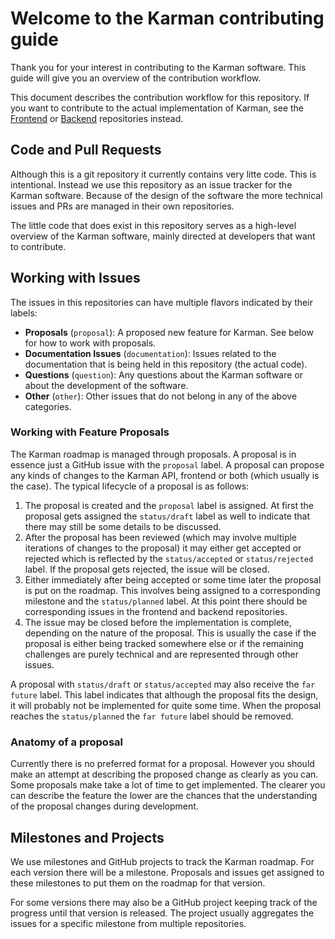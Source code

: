 #  Welcome to the Karman contributing guide

Thank you for your interest in contributing to the Karman software. This guide will give you an overview of the contribution workflow.

This document describes the contribution workflow for this repository. If you want to contribute to the actual implementation of Karman, see the [Frontend](https://github.com/Karaoke-Manager/frontend) or [Backend](https://github.com/Karaoke-Manager/backend) repositories instead.

## Code and Pull Requests

Although this is a git repository it currently contains very litte code. This is intentional. Instead we use this repository as an issue tracker for the Karman software. Because of the design of the software the more technical issues and PRs are managed in their own repositories.

The little code that does exist in this repository serves as a high-level overview of the Karman software, mainly directed at developers that want to contribute.

## Working with Issues

The issues in this repositories can have multiple flavors indicated by their labels:

- **Proposals** (`proposal`): A proposed new feature for Karman. See below for how to work with proposals.
- **Documentation Issues** (`documentation`): Issues related to the documentation that is being held in this repository (the actual code).
- **Questions** (`question`): Any questions about the Karman software or about the development of the software.
- **Other** (`other`): Other issues that do not belong in any of the above categories.

### Working with Feature Proposals

The Karman roadmap is managed through proposals. A proposal is in essence just a GitHub issue with the `proposal` label. A proposal can propose any kinds of changes to the Karman API, frontend or both (which usually is the case). The typical lifecycle of a proposal is as follows:

1. The proposal is created and the `proposal` label is assigned. At first the proposal gets assigned the `status/draft` label as well to indicate that there may still be some details to be discussed.
2. After the proposal has been reviewed (which may involve multiple iterations of changes to the proposal) it may either get accepted or rejected which is reflected by the `status/accepted` or `status/rejected` label. If the proposal gets rejected, the issue will be closed.
3. Either immediately after being accepted or some time later the proposal is put on the roadmap. This involves being assigned to a corresponding milestone and the `status/planned` label. At this point there should be corresponding issues in the frontend and backend repositories.
4. The issue may be closed before the implementation is complete, depending on the nature of the proposal. This is usually the case if the proposal is either being tracked somewhere else or if the remaining challenges are purely technical and are represented through other issues.

A proposal with `status/draft` or `status/accepted`  may also receive the `far future` label. This label indicates that although the proposal fits the design, it will probably not be implemented for quite some time. When the proposal reaches the `status/planned` the `far future` label should be removed.

### Anatomy of a proposal

Currently there is no preferred format for a proposal. However you should make an attempt at describing the proposed change as clearly as you can. Some proposals make take a lot of time to get implemented. The clearer you can describe the feature the lower are the chances that the understanding of the proposal changes during development.

## Milestones and Projects

We use milestones and GitHub projects to track the Karman roadmap. For each version there will be a milestone. Proposals and issues get assigned to these milestones to put them on the roadmap for that version.

For some versions there may also be a GitHub project keeping track of the progress until that version is released. The project usually aggregates the issues for a specific milestone from multiple repositories.